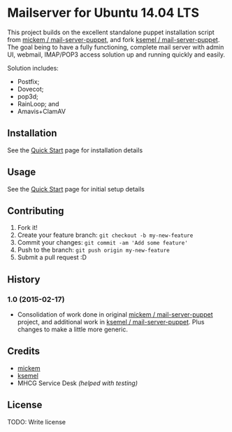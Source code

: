 # Mailserver for Ubuntu 14.04 LTS

This project builds on the excellent standalone puppet installation script from [mickem / mail-server-puppet](https://github.com/mickem/mail-server-puppet), and fork [ksemel / mail-server-puppet](https://github.com/ksemel/mail-server-puppet). The goal being to have a fully functioning, complete mail server with admin UI, webmail, IMAP/POP3 access solution up and running quickly and easily.

Solution includes:

* Postfix;
* Dovecot;
* pop3d;
* RainLoop; and
* Amavis+ClamAV

## Installation

See the [Quick Start](https://github.com/mhcg/mail-server-puppet/wiki/Quick-Start) page for installation details

## Usage

See the [Quick Start](https://github.com/mhcg/mail-server-puppet/wiki/Quick-Start) page for initial setup details

## Contributing

1. Fork it!
2. Create your feature branch: `git checkout -b my-new-feature`
3. Commit your changes: `git commit -am 'Add some feature'`
4. Push to the branch: `git push origin my-new-feature`
5. Submit a pull request :D

## History

### 1.0 (2015-02-17)

* Consolidation of work done in original [mickem / mail-server-puppet](https://github.com/mickem/mail-server-puppet) project, and additional work in [ksemel / mail-server-puppet](https://github.com/ksemel/mail-server-puppet). Plus changes to make a little more generic.

## Credits

* [mickem](https://github.com/mickem)
* [ksemel](https://github.com/ksemel)
* MHCG Service Desk _(helped with testing)_

## License

TODO: Write license

